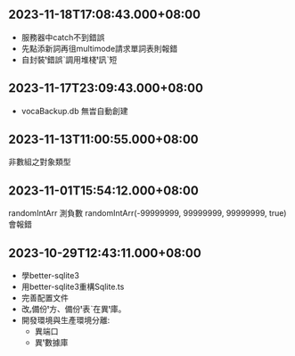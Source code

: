 ## 2023-11-18T17:08:43.000+08:00

* 服務器中catch不到錯誤
* 先點添新詞再徂multimode請求單詞表則報錯
* 自封裝ᵗ錯誤ˋ調用堆棧ᵗ訊ˋ短

## 2023-11-17T23:09:43.000+08:00

* vocaBackup.db 無旹自動創建

## 2023-11-13T11:00:55.000+08:00

非數組之對象類型

## 2023-11-01T15:54:12.000+08:00

randomIntArr 測負數
 randomIntArr(-99999999, 99999999, 99999999, true) 會報錯

## 2023-10-29T12:43:11.000+08:00

* 學better-sqlite3
* 用better-sqlite3重構Sqlite.ts
* 完善配置文件
* 改ᵣ備份ᵗ方、備份ᵗ表ˋ在異ᵗ庫。
* 開發環境與生產環境分離:
  * 異端口
  * 異ᵗ數據庫
